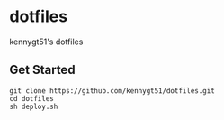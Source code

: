 # dotfiles
kennygt51's dotfiles

## Get Started
```
git clone https://github.com/kennygt51/dotfiles.git
cd dotfiles
sh deploy.sh
```